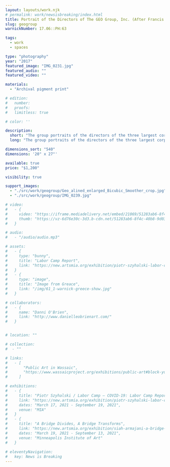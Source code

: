 ```yaml
---
layout: layouts/work.njk
# permalink: work/newsisbreaking/index.html
title: Portrait of the Directors of The GEO Group, Inc. (After Francis Galton)
slug: geogroup
warnickNumber: 17.06::PH:63

tags:
  - work
  - spaces

type: "photography"
year: "2017"
featured_image: "IMG_0231.jpg"
featured_audio: ""
featured_video: ""

materials: 
  - "Archival pigment print"

# edition: 
#   number: 
#   proofs: 
#   limitless: true

# color: ''

description:
  short: "The group portraits of the directors of the three largest corporations that own and administer private prisons in the United States were produced through a process of photographic layering developed by Francis Galton."
  long: "The group portraits of the directors of the three largest corporations that own and administer private prisons in the United States were produced through a process of photographic layering developed by Francis Galton. With this process Galton (an early figure in Eugenics) believed that the typical face could be captured through averaging the images of Jewish men or criminals, for example. He believed that groups were guilty based on race. Here the process has been flipped and those depicted are those profiting from the current system."

dimensions_sort: "540"
dimensions: '20" x 27"'

available: true
price: "$1,200"

visibility: true

support_images: 
  - "./src/work/geogroup/Geo_alined_enlarged_Bicubic_Smoother_crop.jpg"
  - "./src/work/geogroup/IMG_0239.jpg"

# video:
#   - {
#     video: "https://iframe.mediadelivery.net/embed/21069/51283ab6-8f4c-40b8-9d03-58ac4d71df9c",
#     thumb: "https://vz-6d76e30c-3d3.b-cdn.net/51283ab6-8f4c-40b8-9d03-58ac4d71df9c/thumbnail.jpg",
#   }

# audio:
#   - "/audio/audio.mp3"

# assets: 
#   - {
#     type: "bunny",
#     title: "Labor Camp Report",
#     link: "https://new.artsmia.org/exhibition/piotr-szyhalski-labor-camp-covid-19-labor-camp-report"
#   }
#   - {
#     type: "image",
#     title: "Image from Greace",
#     link: "/img/61_1-warnick-greece-show.jpg"
#   }

# collaborators:
#   - {
#     name: "Danni O'Brien",
#     link: "http://www.danielleobrienart.com/"
#   }


# location: ""

# collection:
#  - ""

# links:
#   - [
#       "Public Art in Wassaic",
#       "https://www.wassaicproject.org/exhibitions/public-art#block-yui_3_17_2_1_1635259463800_75918",
#     ]

# exhibitions:
#   - {
#     title: "Piotr Szyhalski / Labor Camp – COVID-19: Labor Camp Report",
#     link: "https://new.artsmia.org/exhibition/piotr-szyhalski-labor-camp-covid-19-labor-camp-report",
#     dates: "March 17, 2021 - September 19, 2021",
#     venue: "MIA"
#   }
#   - {
#     title: "A Bridge Divides, A Bridge Transforms",
#     link: "https://new.artsmia.org/exhibition/siah-armajani-a-bridge-divides-a-bridge-transforms",
#     dates: "March 19, 2021 - September 13, 2021",
#     venue: "Minneapolis Institute of Art"
#   }
  
# eleventyNavigation:
#   key: News is Breaking
---
```

